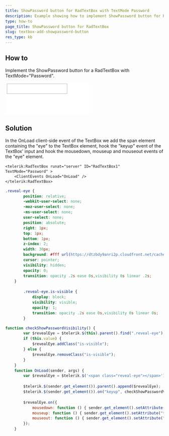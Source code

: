 ```yaml
---
title: ShowPassword button for RadTextBox with TextMode Password
description: Example showing how to implement ShowPassword button for RadTextBox.
type: how-to
page_title: ShowPassword button for RadTextBox
slug: textbox-add-showpassword-button
res_type: kb
---
```


## How to
Implement the ShowPassword button for a RadTextBox with TextMode="Password".

![Show password button](images/textbox-add-showpassword-button.gif)

## Solution

In the OnLoad client-side event of the TextBox we add the span element containing the "eye" to the TextBox element, hook the "keyup" event of the TextBox' input and hook the mousedown, mouseup and mouseout events of the "eye" element.

````ASPX
<telerik:RadTextBox runat="server" ID="RadTextBox1" TextMode="Password" >
    <ClientEvents OnLoad="OnLoad" />
</telerik:RadTextBox>
````

````CSS
.reveal-eye {
        position: relative;
        -webkit-user-select: none;
        -moz-user-select: none;
        -ms-user-select: none;
        user-select: none;
        position: absolute;
        right: 1px;
        top: 1px;
        bottom: 1px;
        z-index: 2;
        width: 30px;
        background: #fff url(https://dtzbdy9anri2p.cloudfront.net/cache/b55f544d09a0872a74b4427ce1fe18dd78418396/telerik/img/dist/reveal-password.png) 50% 50% no-repeat;
        cursor: pointer;
        visibility: hidden;
        opacity: 0;
        transition: opacity .2s ease 0s,visibility 0s linear .2s;
    }
 
        .reveal-eye.is-visible {
            display: block;
            visibility: visible;
            opacity: 1;
            transition: opacity .2s ease 0s,visibility 0s linear 0s;
        }
````

````JavaScript
function checkShowPasswordVisibility() {
        var $revealEye = $telerik.$(this).parent().find(".reveal-eye");
        if (this.value) {
            $revealEye.addClass("is-visible");
        } else {
            $revealEye.removeClass("is-visible");
        }
    }
    function OnLoad(sender, args) {
        var $revealEye = $telerik.$('<span class="reveal-eye"></span>')
         
        $telerik.$(sender.get_element()).parent().append($revealEye);
        $telerik.$(sender.get_element()).on("keyup", checkShowPasswordVisibility)
 
        $revealEye.on({
            mousedown: function () { sender.get_element().setAttribute("type", "text") },
            mouseup: function () { sender.get_element().setAttribute("type", "password") },
            mouseout: function () { sender.get_element().setAttribute("type", "password") }
        });
    }
````

 